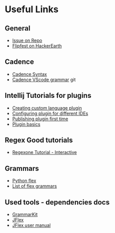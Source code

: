 # Useful Links

## General
- [Issue on Repo](https://github.com/onflow/flip-fest/issues/19)
- [Flipfest on HackerEarth](https://www.hackerearth.com/challenges/hackathon/flip-fest)

## Cadence
- [Cadence Syntax](https://docs.onflow.org/cadence/language/syntax/)
- [Cadence VScode grammar](https://github.com/onflow/vscode-cadence/blob/master/syntaxes/cadence.tmGrammar.json)
  git
## Intellij Tutorials for plugins
- [Creating custom language plugin](https://plugins.jetbrains.com/docs/intellij/custom-language-support-tutorial.html)
- [Configuring plugin for different IDEs](https://plugins.jetbrains.com/docs/intellij/plugin-compatibility.html)
- [Publishing plugin first time]()
- [Plugin basics](https://plugins.jetbrains.com/docs/intellij/basics.html)

## Regex Good tutorials
- [Regexone Tutorial - Interactive](https://regexone.com)
## Grammars
- [Python flex](https://upsource.jetbrains.com/idea-ce/file/idea-ce-0ed604d9c93575244a855a3df13950504ab43791/python/python-psi-impl/src/com/jetbrains/python/lexer/Python.flex)
- [List of flex grammars](https://github.com/jflex-de/jflex/wiki/External-JFlex-Grammars)

## Used tools - dependencies docs
- [GrammarKit](https://github.com/JetBrains/Grammar-Kit/blob/master/TUTORIAL.md)
- [JFlex](https://www.jflex.de/)
- [JFlex user manual](https://www.lacl.fr/gava/cours/MIAGE/ParsingJavaL2/jflex.pdf)